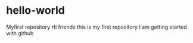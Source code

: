 # hello-world
Myfirst repository
Hi friends this is my first repository
I am getting started with github
